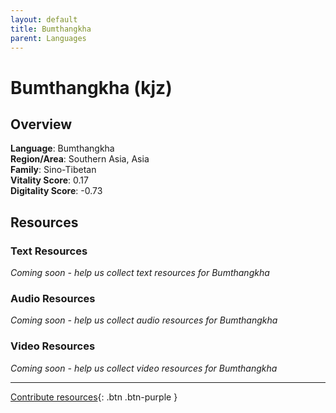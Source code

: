 ```yaml
---
layout: default
title: Bumthangkha
parent: Languages
---
```


# Bumthangkha (kjz)

## Overview

**Language**: Bumthangkha  
**Region/Area**: Southern Asia, Asia  
**Family**: Sino-Tibetan  
**Vitality Score**: 0.17  
**Digitality Score**: -0.73  

## Resources

### Text Resources
*Coming soon - help us collect text resources for Bumthangkha*

### Audio Resources
*Coming soon - help us collect audio resources for Bumthangkha*

### Video Resources
*Coming soon - help us collect video resources for Bumthangkha*

---

[Contribute resources](https://fairtrain.github.io/){: .btn .btn-purple }
